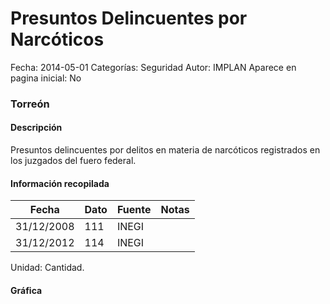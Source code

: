 Presuntos Delincuentes por Narcóticos
=====

Fecha: 2014-05-01
Categorías: Seguridad
Autor: IMPLAN
Aparece en pagina inicial: No

### Torreón

#### Descripción

Presuntos delincuentes por delitos en materia de narcóticos registrados en los juzgados del fuero federal.

<!-- break -->

#### Información recopilada

<table class="table table-hover table-bordered matriz">
  <thead>
    <tr><th>Fecha</th><th>Dato</th><th>Fuente</th><th>Notas</th></tr>
  </thead>
  <tbody>
    <tr><td class="centrado">31/12/2008</td><td class="derecha">111</td><td>INEGI</td><td></td></tr>
    <tr><td class="centrado">31/12/2012</td><td class="derecha">114</td><td>INEGI</td><td></td></tr>
  </tbody>
</table>

Unidad: Cantidad.

#### Gráfica

<div id="Morrisrghibxcn" class="grafica"></div>
  <script>
  new Morris.Line({
    element: 'Morrisrghibxcn',
    data: [
      { fecha: '2008-12-31', dato: 111 },
      { fecha: '2012-12-31', dato: 114 }
    ],
    xkey: 'fecha',
    ykeys: ['dato'],
    labels: ['Dato'],
    lineColors: ['#FF5B02'],
    xLabelFormat: function(d) {
      return d.getDate()+'/'+(d.getMonth()+1)+'/'+d.getFullYear();
    },
    dateFormat: function (ts) {
      var d = new Date(ts);
      return d.getDate() + '/' + (d.getMonth() + 1) + '/' + d.getFullYear();
    }
  });
  </script>
